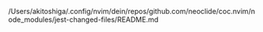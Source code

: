/Users/akitoshiga/.config/nvim/dein/repos/github.com/neoclide/coc.nvim/node_modules/jest-changed-files/README.md
